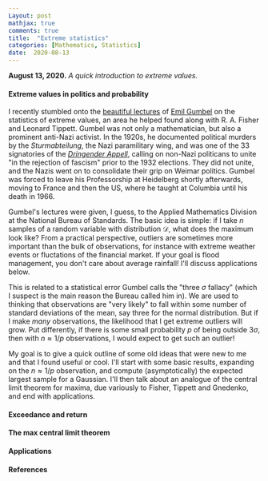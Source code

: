 ```yaml
---
Layout: post
mathjax: true
comments: true
title:  "Extreme statistics"
categories: [Mathematics, Statistics]
date:  2020-08-13
---
```


**August 13, 2020.** *A quick introduction to extreme values.*

#### Extreme values in politics and probability

I recently stumbled onto the
[beautiful lectures](https://ntrl.ntis.gov/NTRL/dashboard/searchResults/titleDetail/PB175818.xhtml)
of [Emil Gumbel](https://en.wikipedia.org/wiki/Emil_Julius_Gumbel) on
the statistics of extreme values, an area he helped
found along with R. A. Fisher and Leonard Tippett.
Gumbel was not only a mathematician, but also a prominent anti-Nazi
activist. In the 1920s, he documented political murders by the
*Sturmabteilung*, the Nazi paramilitary wing, and was one of the 33
signatories of the
[*Dringender Appell*](https://en.wikipedia.org/wiki/Urgent_Call_for_Unity),
calling on non-Nazi politicans to unite "in the rejection of fascism"
prior to the 1932 elections.
They did not unite, and the Nazis went on to consolidate their grip
on Weimar politics.
Gumbel was forced to leave his Professorship at Heidelberg shortly
afterwards, moving to France and then the US, where he taught at
Columbia until his death in 1966.

Gumbel's lectures were given, I guess, to the Applied
Mathematics Division at the National Bureau of Standards.
The basic idea is simple: if I take $n$
samples of a random variable with distribution $\mathcal{D}$, what
does the maximum look like?
From a practical perspective, outliers are sometimes more important
than the bulk of observations, for instance with extreme weather
events or fluctations of the financial market.
If your goal is flood management, you don't care about average
rainfall!
I'll discuss applications below.

This is related to a statistical error Gumbel calls the
"three $\sigma$ fallacy" (which I suspect is the main reason the
Bureau called him in).
We are used to thinking that observations are "very likely" to fall
within some number of standard deviations of the mean, say three for the normal distribution.
But if I make *many* observations, the likelihood that I get extreme
outliers will grow.
Put differently, if there is some small probability $p$ of being
outside $3\sigma$, then with $n \approx 1/p$ observations, I would
expect to get such an outlier!

My goal is to give a quick outline of some old ideas that were new to
me and that I found useful or cool.
I'll start with some basic results, expanding on the $n
\approx 1/p$ observation, and compute (asymptotically) the expected
largest sample for a Gaussian.
I'll then talk about an analogue of the central limit theorem for
maxima, due variously to Fisher, Tippett and Gnedenko, and end with
applications.

#### Exceedance and return

#### The max central limit theorem

#### Applications

#### References
